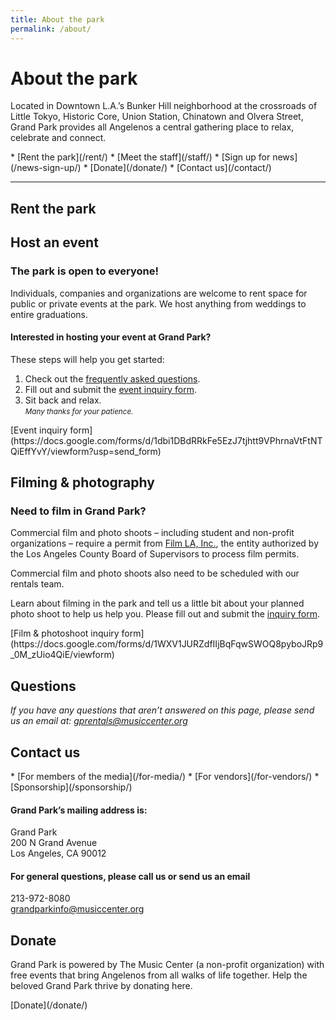 ```yaml
---
title: About the park
permalink: /about/
---
```


About the park
==============

Located in Downtown L.A.’s Bunker Hill neighborhood at the crossroads of Little Tokyo, Historic Core, Union Station, Chinatown and Olvera Street, Grand Park provides all Angelenos a central gathering place to relax, celebrate and connect.

<nav markdown="1">
*   [Rent the park](/rent/)
*   [Meet the staff](/staff/)
*   [Sign up for news](/news-sign-up/)
*   [Donate](/donate/)
*   [Contact us](/contact/)

<!--
*   [Filming & photography](/film-photography/)
*   [Job opportunities](/job-opportunities/)
-->
</nav>

* * *

## Rent the park

<div></div>

## Host an event

### The park is open to everyone!

Individuals, companies and organizations are welcome to rent space for public or private events at the park. We host anything from weddings to entire graduations.

#### Interested in hosting your event at Grand Park?

These steps will help you get started:

1. Check out the [frequently asked questions](/uploads/faqs-january-2016.pdf).
2. Fill out and submit the [event inquiry form](https://docs.google.com/forms/d/1dbi1DBdRRkFe5EzJ7tjhtt9VPhrnaVtFtNTQiEffYvY/viewform?usp=send_form).
3. Sit back and relax.<br /><small><i>Many thanks for your patience.</i></small>

<p class="action" markdown="1">
[Event inquiry form](https://docs.google.com/forms/d/1dbi1DBdRRkFe5EzJ7tjhtt9VPhrnaVtFtNTQiEffYvY/viewform?usp=send_form)
</p>

## Filming & photography

### Need to film in Grand Park?

Commercial film and photo shoots – including student and non-profit organizations – require a permit from [Film LA, Inc.](https://www.filmla.com/), the entity authorized by the Los Angeles County Board of Supervisors to process film permits. 

Commercial film and photo shoots also need to be scheduled with our rentals team.

Learn about filming in the park and tell us a little bit about your planned photo shoot to help us help you. Please fill out and submit the [inquiry form](https://docs.google.com/forms/d/1WXV1JURZdfIIjBqFqwSWOQ8pyboJRp9_0M_zUio4QiE/viewform).

<p class="action" markdown="1">
[Film & photoshoot inquiry form](https://docs.google.com/forms/d/1WXV1JURZdfIIjBqFqwSWOQ8pyboJRp9_0M_zUio4QiE/viewform)
</p>

## Questions

_If you have any questions that aren’t answered on this page, please send us an email at: [gprentals@musiccenter.org](mailto:gprentals@musiccenter.org)_

<main markdown="1">

## Contact us

<nav markdown="1">
*   [For members of the media](/for-media/)
*   [For vendors](/for-vendors/)
*   [Sponsorship](/sponsorship/)
</nav>

#### Grand Park’s mailing address is:

Grand Park  
200 N Grand Avenue  
Los Angeles, CA 90012

#### For general questions, please call us or send us an email

213-972-8080  
[grandparkinfo@musiccenter.org](mailto:grandparkinfo@musiccenter.org)

<div></div>

</main>


<main markdown="1" class="lime">


## Donate

Grand Park is powered by The Music Center (a non-profit organization) with free events that bring Angelenos from all walks of life together. Help the beloved Grand Park thrive by donating here.

<p class="action" markdown="1">
[Donate](/donate/)
</p>



</main>




<!--
## A gathering place

A city’s urban heart is an expression of its people, its diversity, its interests, and its passions. With its majestic views extending from the Music Center to City Hall, Grand Park provides Angelenos of all walks of life a place where they can come together to celebrate, reflect, and shape the future, in one central gathering place.

Throughout Grand Park, open spaces are available not only for casual sitting and leisurely strolling, but also for civic gatherings.

<figure>
  <img src="/uploads/programs/sunday-sessions-5.jpg" alt="Sunday Sessions" height="500" />
</figure>

Grand Park has four distinct areas featuring amenities ranging from a restored historic Arthur J. Will Memorial Fountain with a new wade-able membrane pool, a small intimate performance lawn, a community terrace planted with drought tolerant specimen plants representing the diverse cultural make-up of Los Angeles itself, and a grand event lawn.

The new Grand Park allows for a strong visual and physical connection from Grand Avenue via a series of stairs, accessible ramps and sloped walks as well as a new elevator to invite more pedestrians into a vibrant garden environment, a place to come together in a welcoming and distinctly urban oasis.


Located in Downtown L.A.’s Bunker Hill neighborhood at the crossroads of Little Tokyo, Historic Core, Union Station, Chinatown and Olvera Street, Grand Park provides all Angelenos a central gathering place to relax, celebrate and connect.

Grand Park spans four city blocks in downtown Los Angeles between The Music Center and City Hall and features distinct amenities, including:

*   Fully restored Arthur J. Will Memorial Fountain with a quarter inch splash pad and jets open for play
*   Expansive lawns that include tables and chairs ideal for picnics, relaxing and gatherings
*   24 gardens featuring plants that grow in the world’s six floristic kingdoms
*   Off-leash dog run
*   On-site Metro and Purple Lines
*   Playground with 12-foot tube slide<br /><small>(recommended for ages 2-12)</small>

All are invited to Grand Park’s free year-round events including live music, exercise sessions, holiday gatherings, lunchtime activities, and much more!
-->